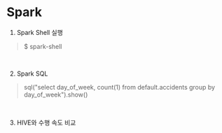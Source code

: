 Spark
==================

1. Spark Shell 실행

> $ spark-shell

<br>

2. Spark SQL

> sql("select day_of_week, count(1) from default.accidents group by day_of_week").show()

<br>

3. HIVE와 수행 속도 비교
